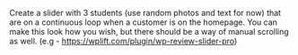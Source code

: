 Create a slider with 3 students (use random photos and text for now) that are on a continuous loop when a customer is on the homepage. You can make this look how you wish, but there should be a way of manual scrolling as well. (e.g - https://wplift.com/plugin/wp-review-slider-pro) 
